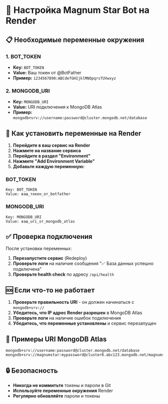 # 🚀 Настройка Magnum Star Bot на Render

## 📋 Необходимые переменные окружения

### 1. BOT_TOKEN
- **Key:** `BOT_TOKEN`
- **Value:** Ваш токен от @BotFather
- **Пример:** `1234567890:ABCdefGHIjklMNOpqrsTUVwxyz`

### 2. MONGODB_URI
- **Key:** `MONGODB_URI`
- **Value:** URI подключения к MongoDB Atlas
- **Пример:** `mongodb+srv://username:password@cluster.mongodb.net/database`

## 🔧 Как установить переменные на Render

1. **Перейдите в ваш сервис на Render**
2. **Нажмите на название сервиса**
3. **Перейдите в раздел "Environment"**
4. **Нажмите "Add Environment Variable"**
5. **Добавьте каждую переменную:**

### BOT_TOKEN
```
Key: BOT_TOKEN
Value: ваш_токен_от_botfather
```

### MONGODB_URI
```
Key: MONGODB_URI
Value: ваш_uri_от_mongodb_atlas
```

## ✅ Проверка подключения

После установки переменных:
1. **Перезапустите сервис** (Redeploy)
2. **Проверьте логи** на наличие сообщения "✅ База данных успешно подключена"
3. **Проверьте health check** по адресу `/api/health`

## 🆘 Если что-то не работает

1. **Проверьте правильность URI** - он должен начинаться с `mongodb+srv://`
2. **Убедитесь, что IP адрес Render разрешен** в MongoDB Atlas
3. **Проверьте логи** на наличие ошибок подключения
4. **Убедитесь, что переменные установлены** и сервис перезапущен

## 📝 Примеры URI MongoDB Atlas

```
mongodb+srv://username:password@cluster.mongodb.net/database
mongodb+srv://magnumstar:mypassword@cluster0.abc123.mongodb.net/magnumstars
```

## 🔒 Безопасность

- **Никогда не коммитьте** токены и пароли в Git
- **Используйте переменные окружения** Render
- **Регулярно обновляйте** пароли и токены
